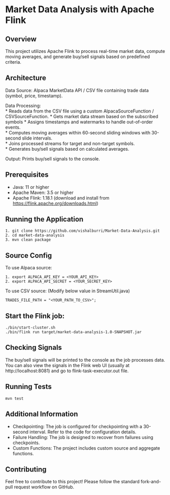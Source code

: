 # Market Data Analysis with Apache Flink

## Overview

This project utilizes Apache Flink to process real-time market data, compute moving averages, and generate buy/sell signals based on predefined criteria.

## Architecture

Data Source: Alpaca MarketData API / CSV file containing trade data (symbol, price, timestamp).

Data Processing:  
    * Reads data from the CSV file using a custom AlpacaSourceFunction / CSVSourceFunction.
    * Gets market data stream based on the subscribed symbols
    * Assigns timestamps and watermarks to handle out-of-order events.  
    * Computes moving averages within 60-second sliding windows with 30-second slide intervals.  
    * Joins processed streams for target and non-target symbols.  
    * Generates buy/sell signals based on calculated averages. 

Output: Prints buy/sell signals to the console.

## Prerequisites

* Java: 11 or higher
* Apache Maven: 3.5 or higher
* Apache Flink: 1.18.1 (download and install from https://flink.apache.org/downloads.html)

## Running the Application
    1. git clone https://github.com/vishalburri/Market-Data-Analysis.git
    2. cd market-data-analysis
    3. mvn clean package

## Source Config
To use Alpaca source:  
    
    1. export ALPACA_API_KEY = <YOUR_API_KEY>
    2. export ALPACA_API_SECRET = <YOUR_SECRET_KEY>

To use CSV source: (Modify below value in StreamUtil.java)

    TRADES_FILE_PATH = "<YOUR_PATH_TO_CSV>";

## Start the Flink job:
    ./bin/start-cluster.sh
    ./bin/flink run target/market-data-analysis-1.0-SNAPSHOT.jar

## Checking Signals

The buy/sell signals will be printed to the console as the job processes data.  
You can also view the signals in the Flink web UI (usually at http://localhost:8081) and
go to flink-task-executor.out file.

## Running Tests
    mvn test

## Additional Information

* Checkpointing: The job is configured for checkpointing with a 30-second interval. Refer to the code for configuration details.  
* Failure Handling: The job is designed to recover from failures using checkpoints.   
* Custom Functions: The project includes custom source and aggregate functions.

## Contributing

Feel free to contribute to this project! Please follow the standard fork-and-pull request workflow on GitHub.
